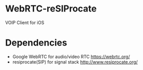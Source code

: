 # WebRTC-reSIProcate
VOIP Client for iOS

# Dependencies
* Google WebRTC for audio/video RTC    https://webrtc.org/
* resiprocate(SIP) for signal stack    http://www.resiprocate.org/
